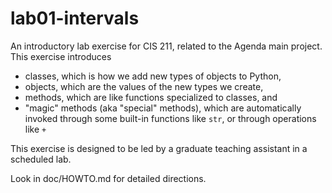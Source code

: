 # lab01-intervals

An introductory lab exercise for CIS 211, related to the Agenda main 
project.  This exercise introduces 
- classes, which is how we add new types of objects to Python, 
- objects, which are the values of the new types we create, 
- methods, which are like functions specialized to classes, and 
- "magic" methods (aka "special" methods), which are automatically 
  invoked through some built-in functions like `str`, or through 
  operations like `+`

This exercise is designed to be led by a graduate teaching assistant
in a scheduled lab. 

Look in doc/HOWTO.md for detailed directions.  

